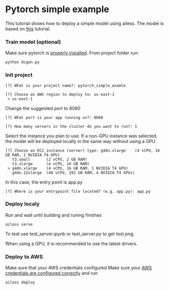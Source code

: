 
# Pytorch simple example

This tutorial shows how to deploy a simple model using ailess. The model is based on [this](https://pytorch.org/tutorials/beginner/dcgan_faces_tutorial.html) tutorial.

### Train model (optional)
Make sure pytorch is [properly installed](https://pytorch.org/get-started/locally/). From project folder run:
```console
python dcgan.py
```

### Init project

```console
[?] What is your project name?: pytorch_simple_examle
 ```

```console
[?] Choose an AWS region to deploy to: us-east-1
 > us-east-1
```
Сhange the suggested port to 8080
```console
[?] What port is your app running on?: 8080
```

```console
[?] How many servers in the cluster do you want to run?: 1
```
Select the instance you plan to use. If a non-GPU instance was selected, the model will be deployed locally in the same way without using a GPU
```console
[?] Choose an EC2 instance (server) type: g4dn.xlarge    (4 vCPU, 16 GB RAM, 1 NVIDIA T4 GPU)
   t3.small       (2 vCPU, 2 GB RAM)
   t3.xlarge      (4 vCPU, 16 GB RAM)
 > g4dn.xlarge    (4 vCPU, 16 GB RAM, 1 NVIDIA T4 GPU)
   g4dn.12xlarge  (48 vCPU, 192 GB RAM, 4 NVIDIA T4 GPUs)
```
In this case, the entry point is app.py
```console
[?] Where is your entrypoint file located? (e.g. app.py): app.py
```
### Deploy localy
Run and wait until building and runing finishes
```console
ailess serve
```
To test use test_server.ipynb or test_server.py to get test.png.

When using a GPU, it is recommended to use the latest drivers.
### Deploy to AWS
Make sure that your AWS credentials configured
Make sure your [AWS credentials are configured correctly](https://github.com/dat1-co/ailess-cli/blob/main/readme.md#accessing-aws-resources) and run
```console
ailess deploy
```
